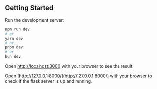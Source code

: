 ## Getting Started

Run the development server:

```bash
npm run dev
# or
yarn dev
# or
pnpm dev
# or
bun dev
```

Open [http://localhost:3000](http://localhost:3000) with your browser to see the result.

Open [http://127.0.0.1:8000/](http://127.0.0.1:8000/) with your browser to check if the flask server is up and running.
